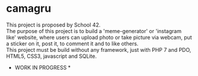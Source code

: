 # camagru

This project is proposed by School 42.  
The purpose of this project is to build a 'meme-generator' or 'instagram like' website, where users can upload photo or take picture via webcam, put a sticker on it, post it, to comment it and to like others.  
This project must be build without any framework, just with PHP 7 and PDO, HTML5, CSS3, javascript and SQLite.  

* WORK IN PROGRESS *
